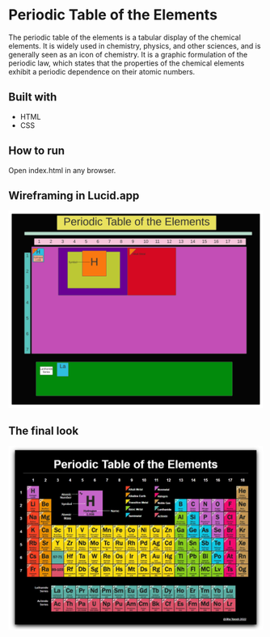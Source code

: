 # Periodic Table of the Elements

The periodic table of the elements is a tabular display of the chemical elements. It is widely used in chemistry, physics, and other sciences, and is generally seen as an icon of chemistry. It is a graphic formulation of the periodic law, which states that the properties of the chemical elements exhibit a periodic dependence on their atomic numbers.

## Built with
* HTML
* CSS
  
## How to run
Open index.html in any browser.

## Wireframing in Lucid.app
![table](docs/table.jpeg)

## The final look
![finallook](docs/finallook.jpg)